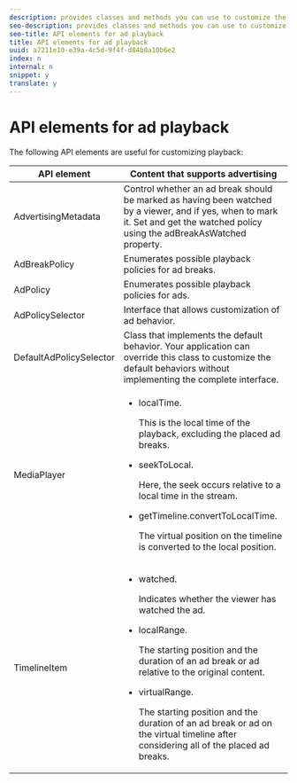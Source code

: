 ```yaml
---
description: provides classes and methods you can use to customize the playback behavior of content that contains advertising.
seo-description: provides classes and methods you can use to customize the playback behavior of content that contains advertising.
seo-title: API elements for ad playback
title: API elements for ad playback
uuid: a7211e10-e39a-4c5d-9f4f-d84b8a10b6e2
index: n
internal: n
snippet: y
translate: y
---
```


# API elements for ad playback

The following API elements are useful for customizing playback: 

<table id="table_B07E373B9D2B425AB36466B1D42411AD"> 
 <thead> 
  <tr> 
   <th colname="col1" class="entry">API element</th> 
   <th colname="col2" class="entry">Content that supports advertising</th> 
  </tr> 
 </thead>
 <tbody> 
  <tr> 
   <td colname="col1"><span class="codeph">AdvertisingMetadata</span> </td> 
   <td colname="col2">Control whether an ad break should be marked as having been watched by a viewer, and if yes, when to mark it. Set and get the watched policy using 
    <ph>
     the 
     <span class="codeph">adBreakAsWatched</span> property.
    </ph> </td> 
  </tr> 
  <tr> 
   <td colname="col1"><span class="codeph">AdBreakPolicy</span></td> 
   <td colname="col2">Enumerates possible playback policies for ad breaks.</td> 
  </tr> 
  <tr> 
   <td colname="col1"><span class="codeph">AdPolicy</span></td> 
   <td colname="col2">Enumerates possible playback policies for ads.</td> 
  </tr> 
  <tr> 
   <td colname="col1"><span class="codeph">AdPolicySelector</span></td> 
   <td colname="col2">Interface that allows customization of 
    <ph conkeyref="phrases/primetime-sdk-name" /> ad behavior. </td> 
  </tr> 
  <tr> 
   <td colname="col1"><span class="codeph">DefaultAdPolicySelector</span></td> 
   <td colname="col2">Class that implements the default 
    <ph conkeyref="phrases/primetime-sdk-name" /> behavior. Your application can override this class to customize the default behaviors without implementing the complete interface. </td> 
  </tr> 
  <tr> 
   <td colname="col1"> <span class="codeph">MediaPlayer</span></td> 
   <td colname="col2"> 
    <ul id="ul_37700A741403448A8760FDDA68B099AA"> 
     <li id="li_B465170D449E49489C5924572BEEB4A5"><span class="codeph">localTime</span>. <p>This is the local time of the playback, excluding the placed ad breaks.</p> </li> 
     <li id="li_D9D68CF428904BB2B84E1BCE828A90DC"> <span class="codeph">seekToLocal</span>. <p>Here, the seek occurs relative to a local time in the stream.</p> </li> 
     <li id="li_9DBCA75537DC4824AA66B53A3FA28812"><span class="codeph">getTimeline.convertToLocalTime</span>. <p>The virtual position on the timeline is converted to the local position.</p> </li> 
    </ul> </td> 
  </tr> 
  <tr> 
   <td colname="col1"> <span class="codeph">TimelineItem</span></td> 
   <td colname="col2"> 
    <ul id="ul_99AD34F823DB4F10937EE39DAD0C0B72"> 
     <li id="li_87E2DA15ECE74CFE9C9FBBE8F4B62440"><span class="codeph">watched</span>. <p>Indicates whether the viewer has watched the ad.</p> </li> 
     <li id="li_A9E5A9CF701C48BC94C93F28C114778D"><span class="codeph">localRange</span>. <p>The starting position and the duration of an ad break or ad relative to the original content.</p> </li> 
     <li id="li_070BDA0BF4184863AF44652BD5A0CCEC"><span class="codeph">virtualRange</span>. <p>The starting position and the duration of an ad break or ad on the virtual timeline after considering all of the placed ad breaks.</p> </li> 
    </ul> </td> 
  </tr> 
 </tbody> 
</table>

